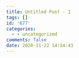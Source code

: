 ```yaml
---
title: Untitled Post - 1
tags: []
id: '677'
categories:
  - - uncategorized
comments: false
date: 2020-11-22 14:54:43
---
```

